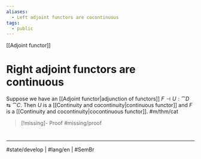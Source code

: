 ```yaml
---
aliases:
  - Left adjoint functors are cocontinuous
tags:
  - public
---
```

[[Adjoint functor]]
# Right adjoint functors are continuous

Suppose we have an [[Adjoint functor|adjunction of functors]] $F \dashv U : \cat D \leftrightarrows \cat C$.
Then $U$ is a [[Continuity and cocontinuity|continuous functor]]
and $F$ is a [[Continuity and cocontinuity|cocontinuous functor]]. #m/thm/cat

> [!missing]- Proof
> #missing/proof

#
---
#state/develop | #lang/en | #SemBr
